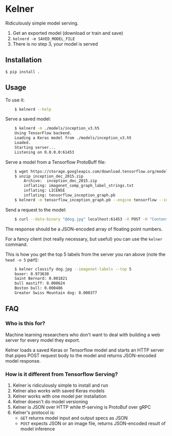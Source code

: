 # Kelner

Ridiculously simple model serving.

1. Get an exported model (download or train and save)
2. `kelnerd -m SAVED_MODEL_FILE`
3. There is no step 3, your model is served


## Installation

    $ pip install .

## Usage

To use it:

```bash
    $ kelnerd --help
```

Serve a saved model:

```bash
    $ kelnerd -m ./models/inception_v3.h5
    Using TensorFlow backend.
    Loading a Keras model from ./models/inception_v3.h5
    Loaded.
    Starting server...
    Listening on 0.0.0.0:61453
```
Serve a model from a Tensorflow ProtoBuff file:

```bash
    $ wget https://storage.googleapis.com/download.tensorflow.org/models/inception_dec_2015.zip
    $ unzip inception_dec_2015.zip
        Archive:  inception_dec_2015.zip
        inflating: imagenet_comp_graph_label_strings.txt
        inflating: LICENSE
        inflating: tensorflow_inception_graph.pb
    $ kelnerd -m tensorflow_inception_graph.pb --engine tensorflow --input-node ExpandDims --output-node softmax
```

Send a request to the model:

```bash
    $ curl --data-binary "@dog.jpg" localhost:61453 -X POST -H "Content-Type: image/jpeg"
```

The response should be a JSON-encoded array of floating point numbers.

For a fancy client (not really necessary, but useful) you can use the `kelner` command.

This is how you get the top 5 labels from the server you ran above (note the `head -n 5` part):

```bash
    $ kelner classify dog.jpg --imagenet-labels --top 5
    boxer: 0.973630
    Saint Bernard: 0.001821
    bull mastiff: 0.000624
    Boston bull: 0.000486
    Greater Swiss Mountain dog: 0.000377
```

## FAQ

### Who is this for?

Machine learning researchers who don't want to deal with building a web server for every model they export.

Kelner loads a saved Keras or Tensorflow model and starts an HTTP server that pipes POST request body to the model and returns JSON-encoded model response.

###  How is it different from Tensorflow Serving?

1. Kelner is ridiculously simple to install and run
2. Kelner also works with saved Keras models
3. Kelner works with one model per installation
4. Kelner doesn't do model versioning
5. Kelner is JSON over HTTP while tf-serving is ProtoBuf over gRPC
5. Kelner's protocol is:
    * `GET` returns model input and output specs as JSON
    * `POST` expects JSON or an image file, returns JSON-encoded result of model inference
